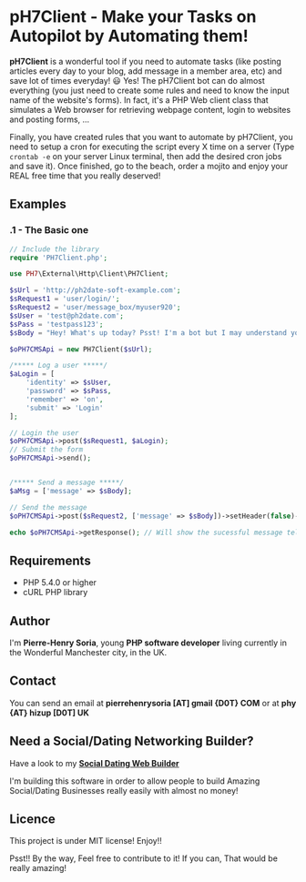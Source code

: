 # pH7Client - Make your Tasks on Autopilot by Automating them!

**pH7Client** is a wonderful tool if you need to automate tasks (like posting articles every day to your blog, add message in a member area, etc) and save lot of times everyday! :smiley: Yes! The pH7Client bot can do almost everything (you just need to create some rules and need to know the input name of the website's forms).
In fact, it's a PHP Web client class that simulates a Web browser for retrieving webpage content, login to websites and posting forms, ...

Finally, you have created rules that you want to automate by pH7Client, you need to setup a cron for executing the script every X time on a server (Type ```crontab -e``` on your server Linux terminal, then add the desired cron jobs and save it). Once finished, go to the beach, order a mojito and enjoy your REAL free time that you really deserved!


## Examples

### .1 - The Basic one

```PHP
// Include the library
require 'PH7Client.php';

use PH7\External\Http\Client\PH7Client;

$sUrl = 'http://ph2date-soft-example.com';
$sRequest1 = 'user/login/';
$sRequest2 = 'user/message_box/myuser920';
$sUser = 'test@ph2date.com';
$sPass = 'testpass123';
$sBody = "Hey! What's up today? Psst! I'm a bot but I may understand you...";

$oPH7CMSApi = new PH7Client($sUrl);

/***** Log a user *****/
$aLogin = [
    'identity' => $sUser,
    'password' => $sPass,
    'remember' => 'on',
    'submit' => 'Login'
];

// Login the user
$oPH7CMSApi->post($sRequest1, $aLogin);
// Submit the form
$oPH7CMSApi->send();


/***** Send a message *****/
$aMsg = ['message' => $sBody];

// Send the message
$oPH7CMSApi->post($sRequest2, ['message' => $sBody])->setHeader(false)->send();

echo $oPH7CMSApi->getResponse(); // Will show the sucessful message telling you that your msg has been send
```


## Requirements

* PHP 5.4.0 or higher
* cURL PHP library


## Author

I'm **Pierre-Henry Soria**, young **PHP software developer** living currently in the Wonderful Manchester city, in the UK.


## Contact

You can send an email at **pierrehenrysoria [AT] gmail {D0T} COM** or at **phy {AT} hizup [D0T] UK**


## Need a Social/Dating Networking Builder?

Have a look to my **[Social Dating Web Builder](http://ph7cms.com)**

I'm building this software in order to allow people to build Amazing Social/Dating Businesses really easily with almost no money!


## Licence

This project is under MIT license! Enjoy!!

Psst!! By the way, Feel free to contribute to it! If you can, That would be really amazing!
